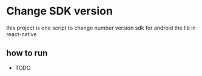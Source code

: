 # Change SDK version

this project is one script to change number version sdk for android the lib in react-native

## how to run 

  - TODO
